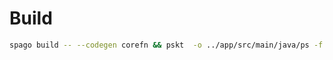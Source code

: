 Build
=====

```bash
spago build -- --codegen corefn && pskt  -o ../app/src/main/java/ps -f "../../../foreigns/*.kt"
```
